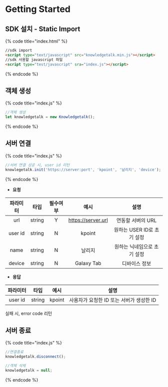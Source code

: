 # Getting Started

## SDK 설치 - Static Import

{% code title="index.html" %}
```html
//sdk import
<script type="text/javascript" src="knowledgetalk.min.js"></script>
//sdk 사용할 javascript 파일
<script type="test/javascript" sra="index.js"></script>
```
{% endcode %}

## 객체 생성

{% code title="index.js" %}
```javascript
//객체 생성
let knowledgetalk = new Knowledgetalk();
```
{% endcode %}

## 서버 연결

{% code title="index.js" %}
```javascript
//서버 연결 성공 시, user id 리턴
knowlegetalk.init('https://server:port', 'kpoint', '날리지', 'device');
```
{% endcode %}

- **요청**
  
| 파라미터 |  타입  | 필수여부 |        예시        |            설명             |
| :------: | :----: | :------: | :----------------: | :-------------------------: |
|   url    | string |    Y     | https://server.url |      연동할 서버의 URL      |
| user id  | string |    N     |       kpoint       | 원하는 USER ID로 초기 설정  |
|   name   | string |    N     |       날리지       | 원하는 닉네임으로 초기 설정 |
|  device  | string |    N     |     Galaxy Tab     |        디바이스 정보        |

- **응답**

| 파라미터 |  타입  |  예시  |                   설명                   |
| :------: | :----: | :----: | :--------------------------------------: |
| user id  | string | kpoint | 사용자가 요청한 ID 또는 서버가 생성한 ID |

실패 시, error code 리턴

## 서버 종료

{% code title="index.js" %}
```javascript
//연결종료
knowledgetalk.disconnect();

//객체 삭제
knowledgetalk = null;
```
{% endcode %}